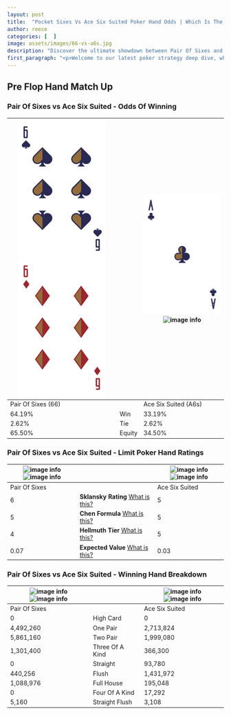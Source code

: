 ```yaml
---
layout: post
title:  "Pocket Sixes Vs Ace Six Suited Poker Hand Odds | Which Is The Better Hand In Poker? A Complete Guide"
author: reece
categories: [  ]
image: assets/images/66-vs-a6s.jpg
description: "Discover the ultimate showdown between Pair Of Sixes and Ace Six Suited in poker! Uncover the odds, strategies, and scenarios where one hand triumphs over the other. Get ready to up your poker game with this thrilling analysis."
first_paragraph: "<p>Welcome to our latest poker strategy deep dive, where we're pitting two distinct hands against each other in a high-stakes showdown: Pair Of Sixes vs Ace Six Suited.</p><p>In the dynamic world of poker, every decision counts, and knowing which hand holds the upper hand is key to your success at the table.</p><p>In this article, we'll dissect these two hands, explore the scenarios where one dominates the other, and equip you with the knowledge to make strategic choices that can tip the odds in your favor.</p><p>Get ready to unravel the intriguing dynamics of these poker hands and elevate your game to new heights.</p>"
---
```




[comment]: # (sp0)

## Pre Flop Hand Match Up

<div class="table hand-ratings" markdown="1"> 



### Pair Of Sixes vs Ace Six Suited - Odds Of Winning


    
| ![image info](assets/images/hand1/6.png) ![image info](assets/images/hand1/6o.png) |  | ![image info](assets/images/hand2/a.png) ![image info](assets/images/hand2/6s.png) |
| -------- | -------- | -------- |
| Pair Of Sixes (66) |  | Ace Six Suited (A6s) |
| 64.19% | Win | 33.19% |
| 2.62% | Tie | 2.62% |
| 65.50% | Equity | 34.50% |




[comment]: # (sp1)



### Pair Of Sixes vs Ace Six Suited - Limit Poker Hand Ratings


    
| ![image info](https://www.riverpairs.com/assets/images/hand1/6.png) ![image info](https://www.riverpairs.com/assets/images/hand1/6o.png) |  | ![image info](https://www.riverpairs.com/assets/images/hand2/a.png) ![image info](https://www.riverpairs.com/assets/images/hand2/6s.png) |
| -------- | -------- | -------- |
| Pair Of Sixes |  | Ace Six Suited |
| 6 | **Sklansky Rating** [What is this?](/sklansky-rating-explained) | 5 |
| 5 | **Chen Formula** [What is this?](/chen-formula-explained) | 5 |
| 4 | **Hellmuth Tier** [What is this?](/Hellmuth-tier-explained) | 5 |
| 0.07 | **Expected Value** [What is this?](/expected-value-explained) | 0.03 |




[comment]: # (sp2)



### Pair Of Sixes vs Ace Six Suited - Winning Hand Breakdown


    
| ![image info](https://www.riverpairs.com/assets/images/hand1/6.png) ![image info](https://www.riverpairs.com/assets/images/hand1/6o.png) |  | ![image info](https://www.riverpairs.com/assets/images/hand2/a.png) ![image info](https://www.riverpairs.com/assets/images/hand2/6s.png) |
| -------- | -------- | -------- |
| Pair Of Sixes |  | Ace Six Suited |
| 0 | High Card | 0 |
| 4,492,260 | One Pair | 2,713,824 |
| 5,861,160 | Two Pair | 1,999,080 |
| 1,301,400 | Three Of A Kind | 366,300 |
| 0 | Straight | 93,780 |
| 440,256 | Flush | 1,431,972 |
| 1,088,976 | Full House | 195,048 |
| 0 | Four Of A Kind | 17,292 |
| 5,160 | Straight Flush | 3,108 |




[comment]: # (sp3)



</div>

[comment]: # (sp4)



[comment]: # (sp5)

